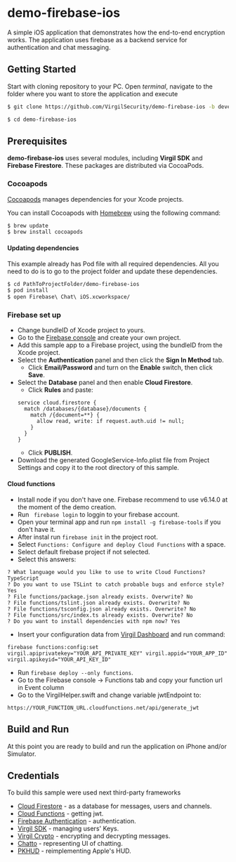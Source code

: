 # demo-firebase-ios
A simple iOS application that demonstrates how the end-to-end encryption works. The application uses firebase as a backend service for authentication and chat messaging.

## Getting Started

Start with cloning repository to your PC. Open *terminal*, navigate to the folder where you want to store the application and execute
```bash
$ git clone https://github.com/VirgilSecurity/demo-firebase-ios -b develop

$ cd demo-firebase-ios
```

## Prerequisites
**demo-firebase-ios** uses several modules, including **Virgil SDK** and **Firebase Firestore**. These packages are distributed via CocoaPods.

### Cocoapods

[Cocoapods](https://github.com/CocoaPods/CocoaPods) manages dependencies for your Xcode projects.

You can install Cocoapods with [Homebrew](http://brew.sh/) using the following command:

```bash
$ brew update
$ brew install cocoapods
```

#### Updating dependencies
This example already has Pod file with all required dependencies. All you need to do is to go to the project folder and update these dependencies.

```bash 
$ cd PathToProjectFolder/demo-firebase-ios
$ pod install
$ open Firebase\ Chat\ iOS.xcworkspace/
```

### Firebase set up
* Change bundleID of Xcode project to yours. 
* Go to the [Firebase console](https://console.firebase.google.com) and create your own project.
* Add this sample app to a Firebase project, using the bundleID from the Xcode project.
* Select the **Authentication** panel and then click the **Sign In Method** tab.
  *  Click **Email/Password** and turn on the **Enable** switch, then click **Save**.
* Select the **Database** panel and then enable **Cloud Firestore**.
  * Click **Rules** and paste:
  ```
  service cloud.firestore {
    match /databases/{database}/documents {
      match /{document=**} {
        allow read, write: if request.auth.uid != null;
      }
    }
  }
  ```
  * Click **PUBLISH**.
* Download the generated GoogleService-Info.plist file from Project Settings and copy it to the root directory of this sample.

#### Cloud functions
* Install node if you don't have one. Firebase recommend to use v6.14.0 at the moment of the demo creation.
* Run ` firebase login` to loggin to your firebase account.
* Open your terminal app and run `npm install -g firebase-tools` if you don't have it.
* After instal run `firebase init` in the project root.
* Select `Functions: Configure and deploy Cloud Functions` with a space.
* Select default firebase project if not selected.
* Select this answers:
```
? What language would you like to use to write Cloud Functions? TypeScript
? Do you want to use TSLint to catch probable bugs and enforce style? Yes
? File functions/package.json already exists. Overwrite? No
? File functions/tslint.json already exists. Overwrite? No
? File functions/tsconfig.json already exists. Overwrite? No
? File functions/src/index.ts already exists. Overwrite? No
? Do you want to install dependencies with npm now? Yes
```
* Insert your configuration data from [Virgil Dashboard](https://dashboard.virgilsecurity.com/) and run command:
```
firebase functions:config:set virgil.apiprivatekey="YOUR_API_PRIVATE_KEY" virgil.appid="YOUR_APP_ID" virgil.apikeyid="YOUR_API_KEY_ID"
```
* Run `firebase deploy --only functions`.
* Go to the Firebase console -> Functions tab and copy your function url in Event column
* Go to the VirgilHelper.swift and change variable jwtEndpoint to:
```
https://YOUR_FUNCTION_URL.cloudfunctions.net/api/generate_jwt
```

## Build and Run
At this point you are ready to build and run the application on iPhone and/or Simulator.

## Credentials

To build this sample were used next third-party frameworks

* [Cloud Firestore](https://firebase.google.com/docs/firestore/) - as a database for messages, users and channels.
* [Cloud Functions](https://firebase.google.com/docs/functions/) - getting jwt.
* [Firebase Authentication](https://firebase.google.com/docs/auth/) - authentication.
* [Virgil SDK](https://github.com/VirgilSecurity/virgil-sdk-x) - managing users' Keys.
* [Virgil Crypto](https://github.com/VirgilSecurity/virgil-foundation-x) - encrypting and decrypting messages.
* [Chatto](https://github.com/badoo/Chatto) - representing UI of chatting.
* [PKHUD](https://github.com/pkluz/PKHUD) - reimplementing Apple's HUD.
